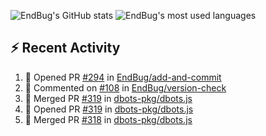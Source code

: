 ![EndBug's GitHub stats](https://github-readme-stats.vercel.app/api?username=endbug&show_icons=true&theme=dark)
![EndBug's most used languages](https://github-readme-stats.vercel.app/api/top-langs/?username=endbug&layout=compact&theme=dark)

## ⚡ Recent Activity

<!--START_SECTION:activity-->
1. 💪 Opened PR [#294](https://github.com//EndBug/add-and-commit/pull/294) in [EndBug/add-and-commit](https://github.com//EndBug/add-and-commit)
2. 💬 Commented on [#108](https://github.com//EndBug/version-check/issues/108) in [EndBug/version-check](https://github.com//EndBug/version-check)
3. 🎉 Merged PR [#319](https://github.com//dbots-pkg/dbots.js/pull/319) in [dbots-pkg/dbots.js](https://github.com//dbots-pkg/dbots.js)
4. 💪 Opened PR [#319](https://github.com//dbots-pkg/dbots.js/pull/319) in [dbots-pkg/dbots.js](https://github.com//dbots-pkg/dbots.js)
5. 🎉 Merged PR [#318](https://github.com//dbots-pkg/dbots.js/pull/318) in [dbots-pkg/dbots.js](https://github.com//dbots-pkg/dbots.js)
<!--END_SECTION:activity-->

